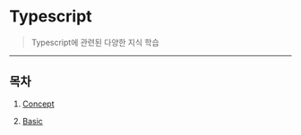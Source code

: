 # Typescript
> Typescript에 관련된 다양한 지식 학습

---

## 목차

1. [Concept](./Concept.md)

2. [Basic](./Basic.md)